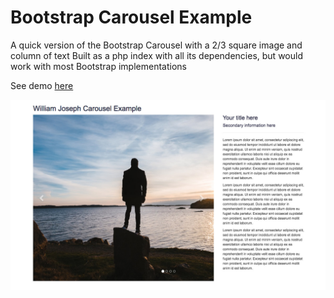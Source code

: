 # Bootstrap Carousel Example
A quick version of the Bootstrap Carousel with a 2/3 square image and column of text
Built as a php index with all its dependencies, but would work with most Bootstrap implementations

See demo [here](http://www.jamesgadsby.co.uk/carousel/)

![Carousel thumbnail](carousel.jpg)
